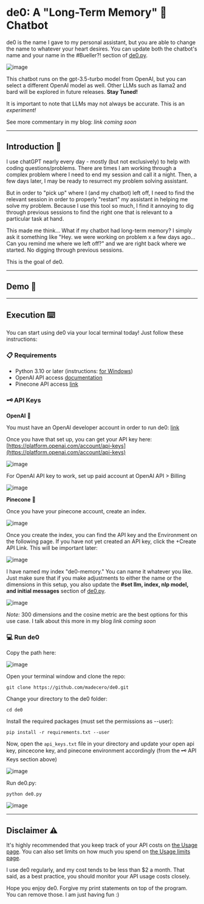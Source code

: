 # de0: A "Long-Term Memory" 🧠 Chatbot

de0 is the name I gave to my personal assistant, but you are able to change the name to whatever your heart desires. You can update both the chatbot's name and your name in the #Bueller?! section of [de0.py](https://github.com/madecero/de0/blob/main/de0.py).

![image](https://github.com/madecero/de0/assets/59320522/fec1af71-31b5-4ec9-9919-13ff982fe9d7)

This chatbot runs on the gpt-3.5-turbo model from OpenAI, but you can select a different OpenAI model as well. Other LLMs such as llama2 and bard will be explored in future releases. **Stay Tuned!**

It is important to note that LLMs may not always be accurate. This is an *experiment!*

See more commentary in my blog: *link coming soon*

<hr/>

## Introduction 📜

I use chatGPT nearly every day - mostly (but not exclusively) to help with coding questions/problems. There are times I am working through a complex problem where I need to end my session and call it a night. Then, a few days later, I may be ready to resurrect my problem solving assistant.

But in order to "pick up" where I (and my chatbot) left off, I need to find the relevant session in order to properly "restart" my assistant in helping me solve my problem. Because I use this tool so much, I find it annoying to dig through previous sessions to find the right one that is relevant to a particular task at hand.

This made me think... What if my chatbot had long-term memory? I simply ask it something like "Hey. we were working on problem x a few days ago... Can you remind me where we left off?" and we are right back where we started. No digging through previous sessions.

This is the goal of de0.

<hr/>

## Demo 🤖

<hr/>

## Execution ⌨️

You can start using de0 via your local terminal today! Just follow these instructions:

### 📋 Requirements

  - Python 3.10 or later (instructions: [for Windows](https://www.tutorialspoint.com/how-to-install-python-in-windows))
  - OpenAI API access [documentation](https://platform.openai.com/docs/api-reference/introduction)
  - Pinecone API access [link](https://app.pinecone.io/)

### 🗝️ API Keys

**OpenAI** 🤖

You must have an OpenAI developer account in order to run de0: [link](https://platform.openai.com/signup)

Once you have that set up, you can get your API key here: [https://platform.openai.com/account/api-keys](https://platform.openai.com/account/api-keys)

![image](https://github.com/madecero/de0/assets/59320522/4ade5c2b-8879-4c49-9f78-b2568cb7d77d)

For OpenAI API key to work, set up paid account at OpenAI API > Billing

![image](https://github.com/madecero/de0/assets/59320522/db51251a-7d3b-4b45-a1f4-5f0782ea924b)

**Pinecone** 💾

Once you have your pinecone account, create an index.

![image](https://github.com/madecero/de0/assets/59320522/0a296b9e-217a-459e-a10f-07881d97c77f)

Once you create the index, you can find the API key and the Environment on the following page. If you have not yet created an API key, click the +Create API Link. This will be important later:

![image](https://github.com/madecero/de0/assets/59320522/7998cf03-75ac-4899-a28d-f491364f8909)


I have named my index "de0-memory." You can name it whatever you like. Just make sure that if you make adjustments to either the name or the dimensions in this setup, you also update the **#set llm, index, nlp model, and initial messages** section of [de0.py](https://github.com/madecero/de0/blob/main/de0.py).

![image](https://github.com/madecero/de0/assets/59320522/f22bb446-3711-4082-adfd-4e2b1cea6e1a)

*Note:* 300 dimensions and the cosine metric are the best options for this use case. I talk about this more in my blog *link coming soon*

### 💻 Run de0

Copy the path here:

![image](https://github.com/madecero/de0/assets/59320522/ecf537ea-17ab-47f2-aa58-fe2628820b19)

Open your terminal window and clone the repo:

```git clone https://github.com/madecero/de0.git```

Change your directory to the de0 folder:

```cd de0```

Install the required packages (must set the permissions as --user):

```pip install -r requirements.txt --user```

Now, open the ```api_keys.txt``` file in your directory and update your open api key, pincecone key, and pinecone environment accordingly (from the 🗝️ API Keys section above)

![image](https://github.com/madecero/de0/assets/59320522/9e70500c-d924-49e5-99fa-64e532a5b83f)

Run de0.py:

```python de0.py```


![image](https://github.com/madecero/de0/assets/59320522/4fff141a-8cf4-48b5-9d18-aa4dabf88987)

<hr/>

## Disclaimer ⚠️

It's highly recommended that you keep track of your API costs on [the Usage page](https://platform.openai.com/account/usage).
    You can also set limits on how much you spend on [the Usage limits page](https://platform.openai.com/account/billing/limits).

I use de0 regularly, and my cost tends to be less than $2 a month. That said, as a best practice, you should monitor your API usage costs closely.

Hope you enjoy de0. Forgive my print statements on top of the program. You can remove those. I am just having fun :)
